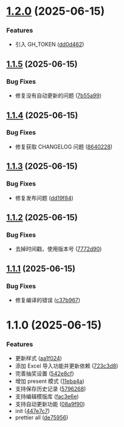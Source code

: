 

# [1.2.0](https://github.com/Acring/teacher-tools-electron/compare/v1.1.5...v1.2.0) (2025-06-15)


### Features

* 引入 GH_TOKEN ([dd0d462](https://github.com/Acring/teacher-tools-electron/commit/dd0d462c6264d688f9d44b78b83c8725af1796e3))

## [1.1.5](https://github.com/Acring/teacher-tools-electron/compare/v1.1.4...v1.1.5) (2025-06-15)


### Bug Fixes

* 修复没有自动更新的问题 ([7b55a99](https://github.com/Acring/teacher-tools-electron/commit/7b55a997fc4c648ae9ef9d5d67acd57491d1dac0))

## [1.1.4](https://github.com/Acring/teacher-tools-electron/compare/v1.1.3...v1.1.4) (2025-06-15)


### Bug Fixes

* 修复获取 CHANGELOG 问题 ([8640228](https://github.com/Acring/teacher-tools-electron/commit/864022842a958913b24880d9f3dd7790cb40e669))

## [1.1.3](https://github.com/Acring/teacher-tools-electron/compare/v1.1.2...v1.1.3) (2025-06-15)


### Bug Fixes

* 修复发布问题 ([dd19f84](https://github.com/Acring/teacher-tools-electron/commit/dd19f84b5b1ed783a625b670abcd18bb64c8e3eb))

## [1.1.2](https://github.com/Acring/teacher-tools-electron/compare/v1.1.1...v1.1.2) (2025-06-15)


### Bug Fixes

* 去掉时间戳，使用版本号 ([7772d90](https://github.com/Acring/teacher-tools-electron/commit/7772d90a7d117191273d145910ff495184576e36))

## [1.1.1](https://github.com/Acring/teacher-tools-electron/compare/v1.1.0...v1.1.1) (2025-06-15)


### Bug Fixes

* 修复编译的错误 ([c37b967](https://github.com/Acring/teacher-tools-electron/commit/c37b9677bdbf562889568059ff6f135c66876194))

# 1.1.0 (2025-06-15)


### Features

* 更新样式 ([aa1f024](https://github.com/Acring/teacher-tools-electron/commit/aa1f0245473ffac3467a210bc998e5d982d90146))
* 添加 Excel 导入功能并更新依赖 ([723c3d8](https://github.com/Acring/teacher-tools-electron/commit/723c3d87318f9a4882d17bc417965e587976a5aa))
* 完善抽奖设置 ([542e8cf](https://github.com/Acring/teacher-tools-electron/commit/542e8cfd5f0e1cc6ddb3c6d0e7b9c6c5e23e016c))
* 增加 present 模式 ([11eba4a](https://github.com/Acring/teacher-tools-electron/commit/11eba4ac96a40c699c3281d05ce946329e33ca86))
* 支持保存历史记录 ([5796268](https://github.com/Acring/teacher-tools-electron/commit/57962680c2171bfcb9fb16aac690a0bbfe9c5a1d))
* 支持编辑模版库 ([fac3e6e](https://github.com/Acring/teacher-tools-electron/commit/fac3e6e4870b03847c2bdfc2a72b351abe84131d))
* 支持自动更新功能 ([08a9f90](https://github.com/Acring/teacher-tools-electron/commit/08a9f906ec8d40ad8bd779bba958dbb3bd133bde))
* init ([447e7c7](https://github.com/Acring/teacher-tools-electron/commit/447e7c7b9e118060e96da029eb6004e8e9400e86))
* prettier all ([de75956](https://github.com/Acring/teacher-tools-electron/commit/de75956a69a42c17f35bf691604b2844b576843c))
